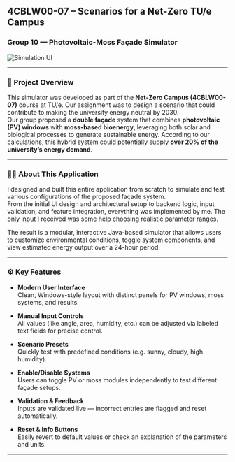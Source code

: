 ## 4CBLW00-07 – Scenarios for a Net-Zero TU/e Campus  
### Group 10 — Photovoltaic-Moss Façade Simulator  

![Simulation UI](https://github.com/user-attachments/assets/ff16cfe4-a063-4d70-9644-96a2cecaed97)

---

### 🧠 Project Overview

This simulator was developed as part of the **Net-Zero Campus (4CBLW00-07)** course at TU/e. Our assignment was to design a scenario that could contribute to making the university energy neutral by 2030.  
Our group proposed a **double façade** system that combines **photovoltaic (PV) windows** with **moss-based bioenergy**, leveraging both solar and biological processes to generate sustainable energy. According to our calculations, this hybrid system could potentially supply **over 20% of the university’s energy demand**.

---

### 🧑‍💻 About This Application

I designed and built this entire application from scratch to simulate and test various configurations of the proposed façade system.  
From the initial UI design and architectural setup to backend logic, input validation, and feature integration, everything was implemented by me. The only input I received was some help choosing realistic parameter ranges.

The result is a modular, interactive Java-based simulator that allows users to customize environmental conditions, toggle system components, and view estimated energy output over a 24-hour period.

---

### ⚙️ Key Features

- **Modern User Interface**  
  Clean, Windows-style layout with distinct panels for PV windows, moss systems, and results.
  
- **Manual Input Controls**  
  All values (like angle, area, humidity, etc.) can be adjusted via labeled text fields for precise control.

- **Scenario Presets**  
  Quickly test with predefined conditions (e.g. sunny, cloudy, high humidity).

- **Enable/Disable Systems**  
  Users can toggle PV or moss modules independently to test different façade setups.

- **Validation & Feedback**  
  Inputs are validated live — incorrect entries are flagged and reset automatically.

- **Reset & Info Buttons**  
  Easily revert to default values or check an explanation of the parameters and units.

---


